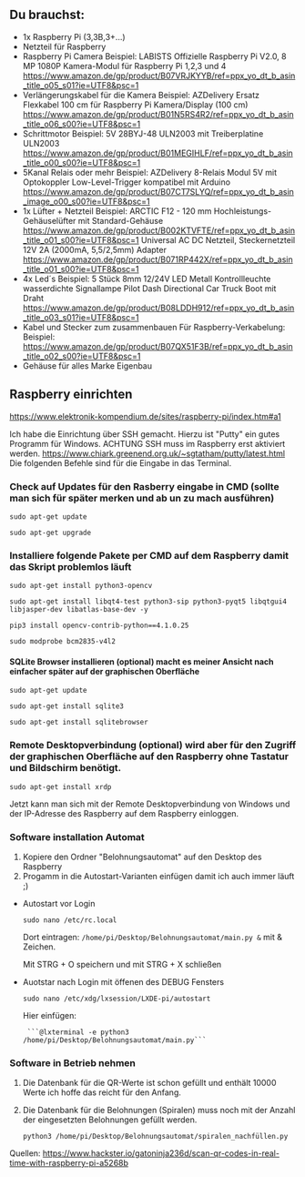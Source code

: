 ## Du brauchst:
- 1x Raspberry Pi (3,3B,3+...)
- Netzteil für Raspberry
- Raspberry Pi Camera
    Beispiel: LABISTS Offizielle Raspberry Pi V2.0, 8 MP 1080P Kamera-Modul für Raspberry Pi 1,2,3 und 4
    https://www.amazon.de/gp/product/B07VRJKYYB/ref=ppx_yo_dt_b_asin_title_o05_s01?ie=UTF8&psc=1
- Verlängerungskabel für die Kamera
    Beispiel: AZDelivery Ersatz Flexkabel 100 cm für Raspberry Pi Kamera/Display (100 cm)
    https://www.amazon.de/gp/product/B01N5RS4R2/ref=ppx_yo_dt_b_asin_title_o06_s00?ie=UTF8&psc=1
- Schrittmotor
    Beispiel: 5V 28BYJ-48 ULN2003 mit Treiberplatine ULN2003
    https://www.amazon.de/gp/product/B01MEGIHLF/ref=ppx_yo_dt_b_asin_title_o00_s00?ie=UTF8&psc=1
- 5Kanal Relais oder mehr
    Beispiel: AZDelivery 8-Relais Modul 5V mit Optokoppler Low-Level-Trigger kompatibel mit Arduino
    https://www.amazon.de/gp/product/B07CT7SLYQ/ref=ppx_yo_dt_b_asin_image_o00_s00?ie=UTF8&psc=1
- 1x Lüfter + Netzteil
    Beispiel: ARCTIC F12 - 120 mm Hochleistungs-Gehäuselüfter mit Standard-Gehäuse
    https://www.amazon.de/gp/product/B002KTVFTE/ref=ppx_yo_dt_b_asin_title_o01_s00?ie=UTF8&psc=1
    Universal AC DC Netzteil, Steckernetzteil 12V 2A (2000mA, 5,5/2,5mm) Adapter
    https://www.amazon.de/gp/product/B071RP442X/ref=ppx_yo_dt_b_asin_title_o01_s00?ie=UTF8&psc=1
- 4x Led´s
    Beispiel: 5 Stück 8mm 12/24V LED Metall Kontrollleuchte wasserdichte Signallampe Pilot Dash Directional Car Truck Boot mit Draht
    https://www.amazon.de/gp/product/B08LDDH912/ref=ppx_yo_dt_b_asin_title_o03_s01?ie=UTF8&psc=1
- Kabel und Stecker zum zusammenbauen
    Für Raspberry-Verkabelung:
        Beispiel: https://www.amazon.de/gp/product/B07QX51F3B/ref=ppx_yo_dt_b_asin_title_o02_s00?ie=UTF8&psc=1
- Gehäuse für alles Marke Eigenbau


## Raspberry einrichten 
https://www.elektronik-kompendium.de/sites/raspberry-pi/index.htm#a1

Ich habe die Einrichtung über SSH gemacht. Hierzu ist "Putty" ein gutes Programm für Windows. ACHTUNG SSH muss im Raspberry erst aktiviert werden.
https://www.chiark.greenend.org.uk/~sgtatham/putty/latest.html
Die folgenden Befehle sind für die Eingabe in das Terminal.
### Check auf Updates für den Rasberry eingabe in CMD (sollte man sich für später merken und ab un zu mach ausführen)
```sudo apt-get update```

```sudo apt-get upgrade```

### Installiere folgende Pakete per CMD auf dem Raspberry damit das Skript problemlos läuft
```sudo apt-get install python3-opencv```

```sudo apt-get install libqt4-test python3-sip python3-pyqt5 libqtgui4 libjasper-dev libatlas-base-dev -y```

```pip3 install opencv-contrib-python==4.1.0.25```

```sudo modprobe bcm2835-v4l2```

#### SQLite Browser installieren (optional) macht es meiner Ansicht nach einfacher später auf der graphischen Oberfläche
```sudo apt-get update```

```sudo apt-get install sqlite3```

```sudo apt-get install sqlitebrowser```

### Remote Desktopverbindung (optional) wird aber für den Zugriff der graphischen Oberfläche auf den Raspberry ohne Tastatur und Bildschirm benötigt.
```sudo apt-get install xrdp```

Jetzt kann man sich mit der Remote Desktopverbindung von Windows und der IP-Adresse des Raspberry auf dem Raspberry einloggen.

### Software installation Automat
1. Kopiere den Ordner "Belohnungsautomat" auf den Desktop des Raspberry
2. Progamm in die Autostart-Varianten einfügen damit ich auch immer läuft ;)
- Autostart vor Login

   ```sudo nano /etc/rc.local```
   
   Dort eintragen: ```/home/pi/Desktop/Belohnungsautomat/main.py &``` mit & Zeichen.
   
   Mit STRG + O speichern und mit STRG + X schließen
        
- Auotstar nach Login mit öffenen des DEBUG Fensters

    ```sudo nano /etc/xdg/lxsession/LXDE-pi/autostart```
    
    Hier einfügen:
    
       ```@lxterminal -e python3 /home/pi/Desktop/Belohnungsautomat/main.py``` 
        
### Software in Betrieb nehmen
1. Die Datenbank für die QR-Werte ist schon gefüllt und enthält 10000 Werte ich hoffe das reicht für den Anfang.
2. Die Datenbank für die Belohnungen (Spiralen) muss noch mit der Anzahl der eingesetzten Belohnungen gefüllt werden.

     ```python3 /home/pi/Desktop/Belohnungsautomat/spiralen_nachfüllen.py``` 





Quellen: https://www.hackster.io/gatoninja236d/scan-qr-codes-in-real-time-with-raspberry-pi-a5268b

